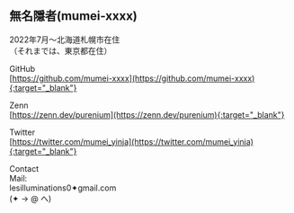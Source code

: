 ## 無名隱者(mumei-xxxx)

2022年7月～北海道札幌市在住<br>
（それまでは、東京都在住）

GitHub<br>
[https://github.com/mumei-xxxx](https://github.com/mumei-xxxx){:target="_blank"}

Zenn<br>
[https://zenn.dev/purenium](https://zenn.dev/purenium){:target="_blank"}

Twitter<br>
[https://twitter.com/mumei_yinja](https://twitter.com/mumei_yinja){:target="_blank"}

Contact<br>
Mail:<br>
lesilluminations0✦gmail.com<br>
(✦ → @ へ)

